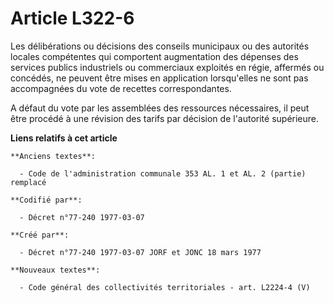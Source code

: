 # Article L322-6

Les délibérations ou décisions des conseils municipaux ou des autorités locales compétentes qui comportent augmentation des
dépenses des services publics industriels ou commerciaux exploités en régie, affermés ou concédés, ne peuvent être mises en
application lorsqu'elles ne sont pas accompagnées du vote de recettes correspondantes.

A défaut du vote par les assemblées des ressources nécessaires, il peut être procédé à une révision des tarifs par décision
de l'autorité supérieure.

**Liens relatifs à cet article**

	**Anciens textes**:

	  - Code de l'administration communale 353 AL. 1 et AL. 2 (partie) remplacé

	**Codifié par**:

	  - Décret n°77-240 1977-03-07

	**Créé par**:

	  - Décret n°77-240 1977-03-07 JORF et JONC 18 mars 1977

	**Nouveaux textes**:

	  - Code général des collectivités territoriales - art. L2224-4 (V)
